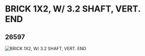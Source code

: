 # BRICK 1X2, W/ 3.2 SHAFT, VERT. END
## 26597
![BRICK 1X2, W/ 3.2 SHAFT, VERT. END](https://lc-www-live-s.legocdn.com/media/bricks/5/2/6156663.jpg)